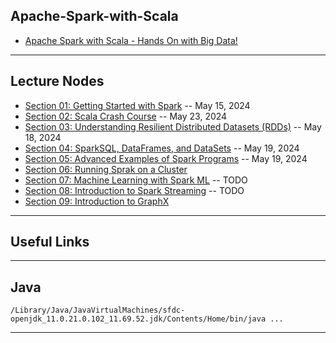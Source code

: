 ## Apache-Spark-with-Scala

* [Apache Spark with Scala - Hands On with Big Data!](https://www.udemy.com/course/apache-spark-with-scala-hands-on-with-big-data/learn/lecture/11863448?start=0#overview)

***

## Lecture Nodes

* [Section 01: Getting Started with Spark](https://github.com/muarshad01/Apache-Spark-with-Scala/blob/main/Section01.md) -- May 15, 2024
* [Section 02: Scala Crash Course](https://github.com/muarshad01/Apache-Spark-with-Scala/blob/main/Section02.md) -- May 23, 2024
* [Section 03: Understanding Resilient Distributed Datasets (RDDs)](https://github.com/muarshad01/Apache-Spark-with-Scala/blob/main/Section03.md) -- May 18, 2024
* [Section 04: SparkSQL, DataFrames, and DataSets](https://github.com/muarshad01/Apache-Spark-with-Scala/blob/main/Section04.md) -- May 19, 2024
* [Section 05: Advanced Examples of Spark Programs](https://github.com/muarshad01/Apache-Spark-with-Scala/blob/main/Section05.md) -- May 19, 2024
* [Section 06: Running Sprak on a Cluster](https://github.com/muarshad01/Apache-Spark-with-Scala/blob/main/Section06.md)
* [Section 07: Machine Learning with Spark ML](https://github.com/muarshad01/Apache-Spark-with-Scala/blob/main/Section07.md) -- TODO
* [Section 08: Introduction to Spark Streaming](https://github.com/muarshad01/Apache-Spark-with-Scala/blob/main/Section08.md) -- TODO
* [Section 09: Introduction to GraphX](https://github.com/muarshad01/Apache-Spark-with-Scala/blob/main/Section09.md)

***

## Useful Links

***

## Java

```
/Library/Java/JavaVirtualMachines/sfdc-openjdk_11.0.21.0.102_11.69.52.jdk/Contents/Home/bin/java ...
```
***
